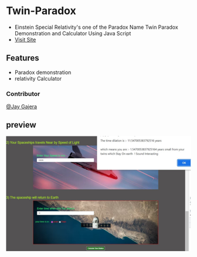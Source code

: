 # Twin-Paradox
- Einstein Special Relativity's one of the  Paradox Name Twin Paradox Demonstration and Calculator Using Java Script
- [Visit Site](https://jaygajera17.github.io/Twin-Paradox/)
## Features

- Paradox demonstration
- relativity Calculator


###  Contributor
[@Jay Gajera](https://jaygajera17.github.io/Jay_Gajera_17/)

## preview
![img](https://github.com/jaygajera17/Twin-Paradox/blob/main/4.jpg)
